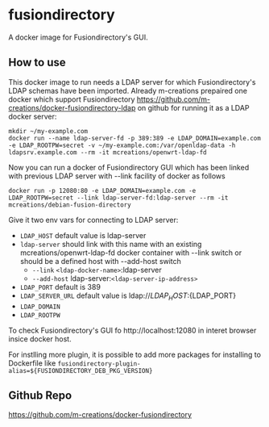fusiondirectory
===============
A docker image for Fusiondirectory's GUI.

How to use
----------
This docker image to run needs a LDAP server for which Fusiondirectory's LDAP schemas have been imported. Already m-creations prepaired one docker which support Fusiondirectory https://github.com/m-creations/docker-fusiondirectory-ldap on github for running it as a LDAP docker server:
```
mkdir ~/my-example.com
docker run --name ldap-server-fd -p 389:389 -e LDAP_DOMAIN=example.com -e LDAP_ROOTPW=secret -v ~/my-example.com:/var/openldap-data -h ldapsrv.example.com --rm -it mcreations/openwrt-ldap-fd
```
Now you can run a docker of Fusiondirectory GUI which has been linked with previous LDAP server with --link facility of docker as follows
```
docker run -p 12080:80 -e LDAP_DOMAIN=example.com -e LDAP_ROOTPW=secret --link ldap-server-fd:ldap-server --rm -it mcreations/debian-fusion-directory
```

Give it two env vars for connecting to LDAP server:

* `LDAP_HOST` default value is ldap-server
* `ldap-server` should link with this name with an existing mcreations/openwrt-ldap-fd docker container with --link switch or should be a defined host with --add-host switch
  * `--link` `<ldap-docker-name>`:ldap-server
  * `--add-host` ldap-server:`<ldap-server-ip-address>`
* `LDAP_PORT` default is 389
* `LDAP_SERVER_URL` default value is ldap://${LDAP_HOST}:${LDAP_PORT}
* `LDAP_DOMAIN`
* `LDAP_ROOTPW`

To check Fusiondirectory's GUI fo http://localhost:12080 in interet browser insice docker host.

For instlling more plugin, it is possible to add more packages for installing to Dockerfile like 
```fusiondirectory-plugin-alias=${FUSIONDIRECTORY_DEB_PKG_VERSION}```

Github Repo
-----------
https://github.com/m-creations/docker-fusiondirectory
